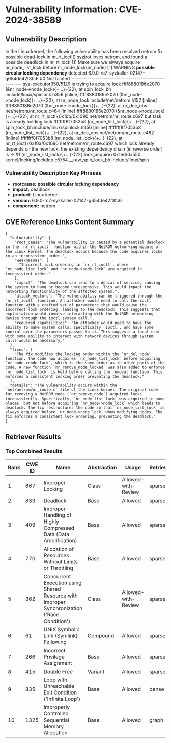 # Vulnerability Information: CVE-2024-38589

## Vulnerability Description
In the Linux kernel, the following vulnerability has been resolved netrom fix possible dead-lock in nr_rt_ioctl() syzbot loves netrom, and found a possible deadlock in nr_rt_ioctl [1] Make sure we always acquire nr_node_list_lock before nr_node_lock(nr_node) [1] WARNING **possible circular locking dependency** detected 6.9.0-rc7-syzkaller-02147-g654de42f3fc6 #0 Not tainted ------------------------------------------------------ syz-executor350/5129 is trying to acquire lock ffff8880186e2070 (&nr_node->node_lock){+...}-{22}, at spin_lock_bh include/linux/spinlock.h356 [inline] ffff8880186e2070 (&nr_node->node_lock){+...}-{22}, at nr_node_lock include/net/netrom.h152 [inline] ffff8880186e2070 (&nr_node->node_lock){+...}-{22}, at nr_dec_obs net/netrom/nr_route.c464 [inline] ffff8880186e2070 (&nr_node->node_lock){+...}-{22}, at nr_rt_ioctl+0x1bb/0x1090 net/netrom/nr_route.c697 but task is already holding lock ffffffff8f7053b8 (nr_node_list_lock){+...}-{22}, at spin_lock_bh include/linux/spinlock.h356 [inline] ffffffff8f7053b8 (nr_node_list_lock){+...}-{22}, at nr_dec_obs net/netrom/nr_route.c462 [inline] ffffffff8f7053b8 (nr_node_list_lock){+...}-{22}, at nr_rt_ioctl+0x10a/0x1090 net/netrom/nr_route.c697 which lock already depends on the new lock. the existing dependency chain (in reverse order) is -> #1 (nr_node_list_lock){+...}-{22} lock_acquire+0x1ed/0x550 kernel/locking/lockdep.c5754 __raw_spin_lock_bh include/linux/spin

### Vulnerability Description Key Phrases
- **rootcause:** **possible circular locking dependency**
- **impact:** deadlock
- **product:** Linux kernel
- **version:** 6.9.0-rc7-syzkaller-02147-g654de42f3fc6
- **component:** netrom

## CVE Reference Links Content Summary
```
{
  "vulnerability": {
    "root_cause": "The vulnerability is caused by a potential deadlock in the `nr_rt_ioctl` function within the NetROM networking module of the Linux kernel. The deadlock occurs because the code acquires locks in an inconsistent order.",
    "weaknesses": [
      "Incorrect lock ordering in `nr_rt_ioctl`, where `nr_node_list_lock` and `nr_node->node_lock` are acquired in inconsistent order."
    ],
    "impact": "The deadlock can lead to a denial of service, causing the system to hang or become unresponsive. This would impact the networking functionality of the affected system.",
    "attack_vectors": "The vulnerability can be triggered through the `nr_rt_ioctl` function. An attacker would need to call the ioctl function with a crafted set of parameters that would cause the incorrect lock ordering, leading to the deadlock. This suggests that exploitation would involve interacting with the NetROM networking device through the ioctl system call.",
    "required_capabilities": "An attacker would need to have the ability to make system calls, specifically `ioctl`, and have some control over the parameters passed to it. This suggests a local user with some ability to interact with network devices through system calls would be necessary."
  },
  "fixes": [
    "The fix modifies the locking order within the `nr_del_node` function. The code now acquires `nr_node_list_lock` before acquiring `nr_node->node_lock`, which is the same order as in other parts of the code. A new function `nr_remove_node_locked` was also added to enforce `nr_node_list_lock` is held before calling the removal function. This enforces a consistent locking order preventing the deadlock."
  ],
  "details": "The vulnerability occurs within the `net/netrom/nr_route.c` file of the Linux kernel. The original code for removing a NetROM node (`nr_remove_node`) acquired locks inconsistently. Specifically, `nr_node_list_lock` was acquired in some places, but not before acquiring `nr_node->node_lock` which leads to deadlock. The fix restructures the code so that `nr_node_list_lock` is always acquired before `nr_node->node_lock` when modifying nodes. The fix enforces a consistent lock ordering, preventing the deadlock."
}
```

## Retriever Results

### Top Combined Results

| Rank | CWE ID | Name | Abstraction | Usage  | Retrievers | Individual Scores |
|------|--------|------|-------------|-------|------------|-------------------|
| 1 | 667 | Improper Locking | Class | Allowed-with-Review | sparse | 0.588 |
| 2 | 833 | Deadlock | Base | Allowed | sparse | 0.453 |
| 3 | 409 | Improper Handling of Highly Compressed Data (Data Amplification) | Base | Allowed | sparse | 0.444 |
| 4 | 770 | Allocation of Resources Without Limits or Throttling | Base | Allowed | sparse | 0.442 |
| 5 | 362 | Concurrent Execution using Shared Resource with Improper Synchronization ('Race Condition') | Class | Allowed-with-Review | sparse | 0.429 |
| 6 | 61 | UNIX Symbolic Link (Symlink) Following | Compound | Allowed | sparse | 0.415 |
| 7 | 266 | Incorrect Privilege Assignment | Base | Allowed | sparse | 0.414 |
| 8 | 415 | Double Free | Variant | Allowed | sparse | 0.398 |
| 9 | 835 | Loop with Unreachable Exit Condition ('Infinite Loop') | Base | Allowed | dense | 0.546 |
| 10 | 1325 | Improperly Controlled Sequential Memory Allocation | Base | Allowed | graph | 0.002 |

